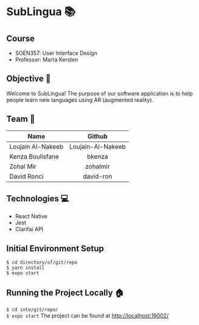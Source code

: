 # SubLingua 📚

## Course 

* SOEN357: User Interface Design
* Professor: Marta Kersten

## Objective 🎯
Welcome to SubLingua! The purpose of our software application is to help people learn new languages using AR (augmented reality).

## Team 👥
| Name          | Github        |
| ------------- |:-------------:|
| Loujain Al-Nakeeb | Loujain-Al-Nakeeb |
| Kenza Boulisfane | bkenza |
| Zohal Mir | zohalmir |
| David Ronci | david-ron |

## Technologies 💻
* React Native
* Jest
* Clarifai API

## Initial Environment Setup
`$ cd directory/of/git/repo`  
`$ yarn install`  
`$ expo start` 

## Running the Project Locally 🏠
`$ cd into/git/repo/`  
`$ expo start`
The project can be found at [http://localhost:19002/](http://localhost:19002/)

